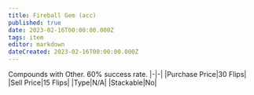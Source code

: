 ```yaml
---
title: Fireball Gem (acc)
published: true
date: 2023-02-16T00:00:00.000Z
tags: item
editor: markdown
dateCreated: 2023-02-16T00:00:00.000Z
---
```


Compounds with Other. 60% success rate.
|-|-|
|Purchase Price|30 Flips|
|Sell Price|15 Flips|
|Type|N/A|
|Stackable|No|

